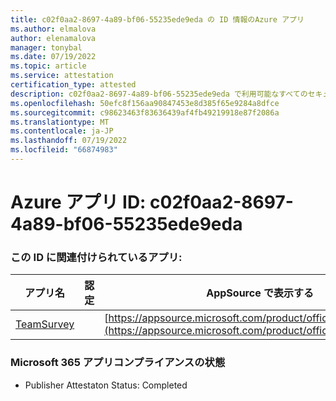 ```yaml
---
title: c02f0aa2-8697-4a89-bf06-55235ede9eda の ID 情報のAzure アプリ
ms.author: elmalova
author: elenamalova
manager: tonybal
ms.date: 07/19/2022
ms.topic: article
ms.service: attestation
certification_type: attested
description: c02f0aa2-8697-4a89-bf06-55235ede9eda で利用可能なすべてのセキュリティとコンプライアンス情報。
ms.openlocfilehash: 50efc8f156aa90847453e8d385f65e9284a8dfce
ms.sourcegitcommit: c98623463f83636439af4fb49219918e87f2086a
ms.translationtype: MT
ms.contentlocale: ja-JP
ms.lasthandoff: 07/19/2022
ms.locfileid: "66874983"
---
```

# <a name="azure-app-id-c02f0aa2-8697-4a89-bf06-55235ede9eda"></a>Azure アプリ ID: c02f0aa2-8697-4a89-bf06-55235ede9eda


### <a name="apps-associated-with-this-id"></a>この ID に関連付けられているアプリ:
| **アプリ名** | **認定** | **AppSource で表示する** |
|--------------|---------------|-----------------------|
| [TeamSurvey](../forward/WA200004182.md) |  | [https://appsource.microsoft.com/product/office/WA200004182](https://appsource.microsoft.com/product/office/WA200004182) |

### <a name="microsoft-365-app-compliance-status"></a>Microsoft 365 アプリコンプライアンスの状態
- Publisher Attestaton Status: Completed
